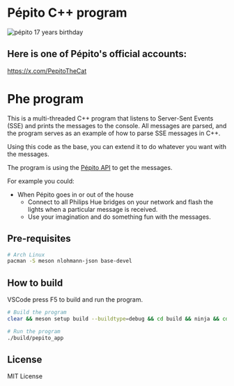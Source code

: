 # Pépito C++ program


![pépito 17 years birthday](resources/pépito_17_screenshot.png)

## Here is one of Pépito's official accounts:
https://x.com/PepitoTheCat 


# Phe program

This is a multi-threaded C++ program that listens to Server-Sent Events (SSE) and prints the messages to the console.
All messages are parsed, and the program serves as an example of how to parse SSE messages in C++.

Using this code as the base, you can extend it to do whatever you want with the messages. 

The program is using the [Pépito API]( 
https://github.com/Clement87/Pepito-API/tree/main?tab=readme-ov-file#p%C3%A9pito-api) to get the messages.

For example you could:
- When Pépito goes in or out of the house 
    - Connect to all Philips Hue bridges on your network and flash the lights when a particular message is received.
    - Use your imagination and do something fun with the messages.


## Pre-requisites
```bash
# Arch Linux
pacman -S meson nlohmann-json base-devel
```

## How to build

VSCode press F5 to build and run the program.

```bash
# Build the program
clear && meson setup build --buildtype=debug && cd build && ninja && cd ..

# Run the program
./build/pepito_app
```


## License
MIT License
